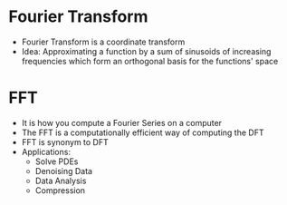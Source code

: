 # Fourier Transform
*   Fourier Transform is a coordinate transform
*   Idea: Approximating a function by a sum of sinusoids of increasing frequencies which form an orthogonal basis for the functions' space
# FFT
<ul>
<li> It is how you compute a Fourier Series on a computer </li>
<li> The FFT is a computationally efficient way of computing the DFT </li>
<li> FFT is synonym to DFT </li>
<li> Applications:
  <ul>
    <li> Solve PDEs </li> 
    <li> Denoising Data </li> 
    <li> Data Analysis </li> 
    <li> Compression </li> 
  </ul> 
</li>
</ul>
